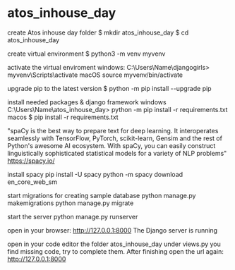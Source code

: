 # atos_inhouse_day
create Atos inhouse day folder
$ mkdir atos_inhouse_day
$ cd atos_inhouse_day

create virtual environment
$ python3 -m venv myvenv

activate the virtual enviroment
windows:
C:\Users\Name\djangogirls> myvenv\Scripts\activate
macOS
source myvenv/bin/activate

upgrade pip to the latest version
$ python -m pip install --upgrade pip

install needed packages & django framework
windows 
C:\Users\Name\atos_inhouse_day> python -m pip install -r requirements.txt
macos
$ pip install -r requirements.txt


"spaCy is the best way to prepare text for deep learning. It interoperates seamlessly with TensorFlow, PyTorch, scikit-learn, Gensim and the rest of Python's awesome AI ecosystem. With spaCy, you can easily construct linguistically sophisticated statistical models for a variety of NLP problems"
https://spacy.io/

install spacy
pip install -U spacy
python -m spacy download en_core_web_sm

start migrations for creating sample database
python manage.py makemigrations
python manage.py migrate

start the server 
python manage.py runserver

open in your browser:
http://127.0.0.1:8000
The Django server is running

open in your code editor the folder atos_inhouse_day
under views.py  you find missing code, try to complete them. 
After finishing open the url again: 
http://127.0.0.1:8000
